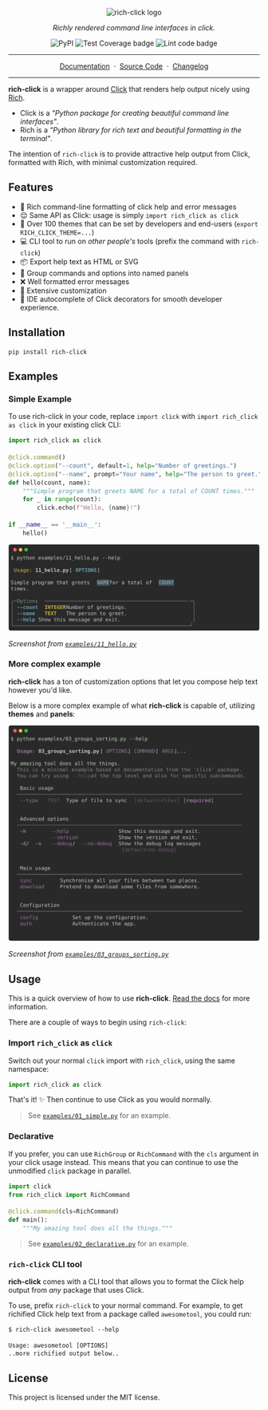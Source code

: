 <p align="center">
    <picture>
        <source media="(prefers-color-scheme: dark)" srcset="https://raw.githubusercontent.com/ewels/rich-click/main/docs/images/rich-click-logo-darkmode.png">
        <img alt="rich-click logo" src="https://raw.githubusercontent.com/ewels/rich-click/main/docs/images/rich-click-logo.png">
    </picture>
</p>
<!--include-start-->
<p align="center">
    <em>Richly rendered command line interfaces in click.</em>
</p>
<p align="center">
    <img src="https://img.shields.io/pypi/v/rich-click?logo=pypi" alt="PyPI"/>
    <img src="https://github.com/ewels/rich-click/workflows/Test%20Coverage/badge.svg" alt="Test Coverage badge">
    <img src="https://github.com/ewels/rich-click/workflows/Lint%20code/badge.svg" alt="Lint code badge">
</p>

---

<p align="center">
    <a href="https://ewels.github.io/rich-click">Documentation</a>&nbsp&nbsp·&nbsp&nbsp<a href="https://github.com/ewels/rich-click">Source Code</a>&nbsp&nbsp·&nbsp&nbsp<a href="https://github.com/ewels/rich-click">Changelog</a>
</p>

---

**rich-click** is a wrapper around [Click](https://click.palletsprojects.com/) that renders help output nicely using [Rich](https://github.com/Textualize/rich).

- Click is a _"Python package for creating beautiful command line interfaces"_.
- Rich is a _"Python library for rich text and beautiful formatting in the terminal"_.

The intention of `rich-click` is to provide attractive help output from
Click, formatted with Rich, with minimal customization required.

## Features

- 🌈 Rich command-line formatting of click help and error messages
- 😌 Same API as Click: usage is simply `import rich_click as click`
- 🎨 Over 100 themes that can be set by developers and end-users (`export RICH_CLICK_THEME=...`)
- 💻 CLI tool to run on _other people's_ tools (prefix the command with `rich-click`)
- 📦 Export help text as HTML or SVG
- 🎁 Group commands and options into named panels
- ❌ Well formatted error messages
- 💫 Extensive customization
- 🤖 IDE autocomplete of Click decorators for smooth developer experience.

## Installation

```shell
pip install rich-click
```

## Examples

### Simple Example

To use rich-click in your code, replace `import click` with `import rich_click as click` in your existing click CLI:

```python
import rich_click as click

@click.command()
@click.option("--count", default=1, help="Number of greetings.")
@click.option("--name", prompt="Your name", help="The person to greet.")
def hello(count, name):
    """Simple program that greets NAME for a total of COUNT times."""
    for _ in range(count):
        click.echo(f"Hello, {name}!")

if __name__ == '__main__':
    hello()
```

![`python examples/11_hello.py --help`](docs/images/hello.svg)

_Screenshot from [`examples/11_hello.py`](examples/11_hello.py)_

### More complex example

**rich-click** has a ton of customization options that let you compose help text however you'd like.

Below is a more complex example of what **rich-click** is capable of, utilizing **themes** and **panels**:

![`python examples/03_groups_sorting.py --help`](docs/images/command_groups.svg)

_Screenshot from [`examples/03_groups_sorting.py`](examples/03_groups_sorting.py)_

## Usage

This is a quick overview of how to use **rich-click**. [Read the docs](https://ewels.github.io/rich-click) for more information.

There are a couple of ways to begin using `rich-click`:

### Import `rich_click` as `click`

Switch out your normal `click` import with `rich_click`, using the same namespace:

```python
import rich_click as click
```

That's it! ✨ Then continue to use Click as you would normally.

> See [`examples/01_simple.py`](https://github.com/ewels/rich-click/blob/main/examples/01_simple.py) for an example.

### Declarative

If you prefer, you can use `RichGroup` or `RichCommand` with the `cls` argument in your click usage instead.
This means that you can continue to use the unmodified `click` package in parallel.

```python
import click
from rich_click import RichCommand

@click.command(cls=RichCommand)
def main():
    """My amazing tool does all the things."""
```

> See [`examples/02_declarative.py`](https://github.com/ewels/rich-click/blob/main/examples/02_declarative.py) for an example.

### `rich-click` CLI tool

**rich-click** comes with a CLI tool that allows you to format the Click help output from _any_ package that uses Click.

To use, prefix `rich-click` to your normal command.
For example, to get richified Click help text from a package called `awesometool`, you could run:

```console
$ rich-click awesometool --help

Usage: awesometool [OPTIONS]
..more richified output below..
```

## License

This project is licensed under the MIT license.
